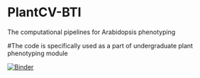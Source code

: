 # PlantCV-BTI
The computational pipelines for Arabidopsis phenotyping

#The code is specifically used as a part of undergraduate plant phenotyping module

[![Binder](https://mybinder.org/badge_logo.svg)](https://mybinder.org/v2/gh/Leon-Yu0320/PlantCV-BTI/HEAD?filepath=https%3A%2F%2Fgithub.com%2FLeon-Yu0320%2FPlantCV-BTI)

